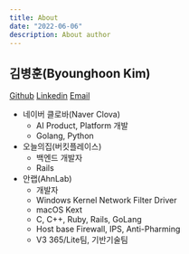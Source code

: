 ```yaml
---
title: About
date: "2022-06-06"
description: About author
---
```


## 김병훈(Byounghoon Kim)

[Github](https://github.com/byounghoon-kim)
[Linkedin](https://www.linkedin.com/in/%EB%B3%91%ED%9B%88-%EA%B9%80-6608638b/)
[Email](mailto:blue021@gmail.com)

-   네이버 클로바(Naver Clova)
    -   AI Product, Platform 개발
    -   Golang, Python
-   오늘의집(버킷플레이스)
    -   백엔드 개발자
    -   Rails
-   안랩(AhnLab)
    -   개발자
    -   Windows Kernel Network Filter Driver
    -   macOS Kext
    -   C, C++, Ruby, Rails, GoLang
    -   Host base Firewall, IPS, Anti-Pharming
    -   V3 365/Lite팀, 기반기술팀
